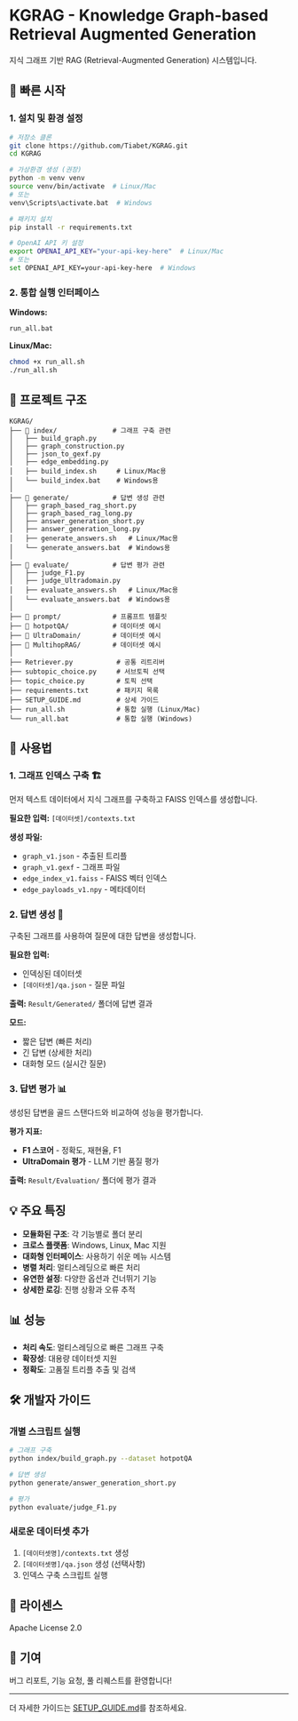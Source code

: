 # KGRAG - Knowledge Graph-based Retrieval Augmented Generation

지식 그래프 기반 RAG (Retrieval-Augmented Generation) 시스템입니다.

## 🚀 빠른 시작

### 1. 설치 및 환경 설정

```bash
# 저장소 클론
git clone https://github.com/Tiabet/KGRAG.git
cd KGRAG

# 가상환경 생성 (권장)
python -m venv venv
source venv/bin/activate  # Linux/Mac
# 또는
venv\Scripts\activate.bat  # Windows

# 패키지 설치
pip install -r requirements.txt

# OpenAI API 키 설정
export OPENAI_API_KEY="your-api-key-here"  # Linux/Mac
# 또는
set OPENAI_API_KEY=your-api-key-here  # Windows
```

### 2. 통합 실행 인터페이스

**Windows:**
```cmd
run_all.bat
```

**Linux/Mac:**
```bash
chmod +x run_all.sh
./run_all.sh
```

## 📁 프로젝트 구조

```
KGRAG/
├── 📁 index/              # 그래프 구축 관련
│   ├── build_graph.py
│   ├── graph_construction.py
│   ├── json_to_gexf.py
│   ├── edge_embedding.py
│   ├── build_index.sh     # Linux/Mac용
│   └── build_index.bat    # Windows용
│
├── 📁 generate/           # 답변 생성 관련
│   ├── graph_based_rag_short.py
│   ├── graph_based_rag_long.py
│   ├── answer_generation_short.py
│   ├── answer_generation_long.py
│   ├── generate_answers.sh   # Linux/Mac용
│   └── generate_answers.bat  # Windows용
│
├── 📁 evaluate/           # 답변 평가 관련
│   ├── judge_F1.py
│   ├── judge_Ultradomain.py
│   ├── evaluate_answers.sh   # Linux/Mac용
│   └── evaluate_answers.bat  # Windows용
│
├── 📁 prompt/             # 프롬프트 템플릿
├── 📁 hotpotQA/           # 데이터셋 예시
├── 📁 UltraDomain/        # 데이터셋 예시
├── 📁 MultihopRAG/        # 데이터셋 예시
│
├── Retriever.py           # 공통 리트리버
├── subtopic_choice.py     # 서브토픽 선택
├── topic_choice.py        # 토픽 선택
├── requirements.txt       # 패키지 목록
├── SETUP_GUIDE.md         # 상세 가이드
├── run_all.sh             # 통합 실행 (Linux/Mac)
└── run_all.bat            # 통합 실행 (Windows)
```

## 🔧 사용법

### 1. 그래프 인덱스 구축 🏗️

먼저 텍스트 데이터에서 지식 그래프를 구축하고 FAISS 인덱스를 생성합니다.

**필요한 입력:** `[데이터셋]/contexts.txt`

**생성 파일:**
- `graph_v1.json` - 추출된 트리플
- `graph_v1.gexf` - 그래프 파일
- `edge_index_v1.faiss` - FAISS 벡터 인덱스
- `edge_payloads_v1.npy` - 메타데이터

### 2. 답변 생성 🤖

구축된 그래프를 사용하여 질문에 대한 답변을 생성합니다.

**필요한 입력:** 
- 인덱싱된 데이터셋
- `[데이터셋]/qa.json` - 질문 파일

**출력:** `Result/Generated/` 폴더에 답변 결과

**모드:**
- 짧은 답변 (빠른 처리)
- 긴 답변 (상세한 처리)
- 대화형 모드 (실시간 질문)

### 3. 답변 평가 📊

생성된 답변을 골드 스탠다드와 비교하여 성능을 평가합니다.

**평가 지표:**
- **F1 스코어** - 정확도, 재현율, F1
- **UltraDomain 평가** - LLM 기반 품질 평가

**출력:** `Result/Evaluation/` 폴더에 평가 결과

## 💡 주요 특징

- **모듈화된 구조**: 각 기능별로 폴더 분리
- **크로스 플랫폼**: Windows, Linux, Mac 지원
- **대화형 인터페이스**: 사용하기 쉬운 메뉴 시스템
- **병렬 처리**: 멀티스레딩으로 빠른 처리
- **유연한 설정**: 다양한 옵션과 건너뛰기 기능
- **상세한 로깅**: 진행 상황과 오류 추적

## 📊 성능

- **처리 속도**: 멀티스레딩으로 빠른 그래프 구축
- **확장성**: 대용량 데이터셋 지원
- **정확도**: 고품질 트리플 추출 및 검색

## 🛠️ 개발자 가이드

### 개별 스크립트 실행

```bash
# 그래프 구축
python index/build_graph.py --dataset hotpotQA

# 답변 생성
python generate/answer_generation_short.py

# 평가
python evaluate/judge_F1.py
```

### 새로운 데이터셋 추가

1. `[데이터셋명]/contexts.txt` 생성
2. `[데이터셋명]/qa.json` 생성 (선택사항)
3. 인덱스 구축 스크립트 실행

## 📝 라이센스

Apache License 2.0

## 🤝 기여

버그 리포트, 기능 요청, 풀 리퀘스트를 환영합니다!

---

더 자세한 가이드는 [SETUP_GUIDE.md](SETUP_GUIDE.md)를 참조하세요.
